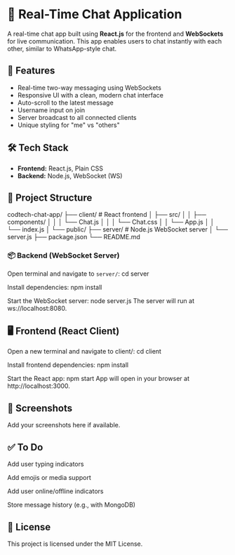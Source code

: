 # 💬 Real-Time Chat Application

A real-time chat app built using **React.js** for the frontend and **WebSockets** for live communication. 
This app enables users to chat instantly with each other, similar to WhatsApp-style chat.

## 🚀 Features

- Real-time two-way messaging using WebSockets
- Responsive UI with a clean, modern chat interface
- Auto-scroll to the latest message
- Username input on join
- Server broadcast to all connected clients
- Unique styling for "me" vs "others"

## 🛠 Tech Stack

- **Frontend:** React.js, Plain CSS
- **Backend:** Node.js, WebSocket (WS)


## 📁 Project Structure

codtech-chat-app/
├── client/ # React frontend
│ ├── src/
│ │ ├── components/
│ │ │ └── Chat.js
│ │ │ └── Chat.css
│ │ └── App.js
│ │ └── index.js
│ └── public/
├── server/ # Node.js WebSocket server
│ └── server.js
├── package.json
└── README.md


### 📦 Backend (WebSocket Server)

Open terminal and navigate to `server/`:
    cd server
   
Install dependencies:
npm install

Start the WebSocket server:
node server.js
The server will run at ws://localhost:8080.

## 🖥 Frontend (React Client)
Open a new terminal and navigate to client/:
cd client

Install frontend dependencies:
npm install

Start the React app:
npm start
App will open in your browser at http://localhost:3000.

## 📸 Screenshots
Add your screenshots here if available.

## ✅ To Do
Add user typing indicators

Add emojis or media support

Add user online/offline indicators

Store message history (e.g., with MongoDB)

## 📄 License
This project is licensed under the MIT License.
